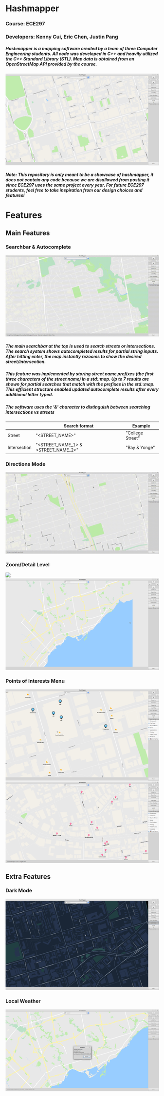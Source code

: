 # Hashmapper
### Course: ECE297
### Developers: Kenny Cui, Eric Chen, Justin Pang

##### Hashmapper is a mapping software created by a team of three Computer Engineering students. All code was developed in C++ and heavily utilized the C++ Standard Library (STL). Map data is obtained from an OpenStreetMap API provided by the course. 
![](general.png)
##### Note: This repository is only meant to be a showcase of hashmapper, it does not contain any code because we are disallowed from posting it since ECE297 uses the same project every year. For future ECE297 students, feel free to take inspiration from our design choices and features!

# Features

## Main Features

### Searchbar & Autocomplete

![](autocomplete.gif)

##### The main searchbar at the top is used to search streets or intersections. The search system shows autocompleted results for partial string inputs. After hitting enter, the map instantly rezooms to show the desired street/intersection.

##### This feature was implemented by storing street name prefixes (the first three characters of the street name) in a std::map. Up to 7 results are shown for partial searches that match with the prefixes in the std::map. This efficient structure enabled updated autocomplete results after every additional letter typed.

##### The software uses the '&' character to distinguish between searching intersections vs streets

|  | Search format | Example |
| -------- | -------- | -------- |
| Street | "<STREET_NAME\>" | "College Street" |
| Intersection | "<STREET_NAME_1> & <STREET_NAME_2>" | "Bay & Yonge" |

### Directions Mode

![](directions_path.gif)

### Zoom/Detail Level

![](zoom_levels.gif)
![](zoomed_out.png)

### Points of Interests Menu

![](points_of_interests_1.png)
![](points_of_interests_2.png)

## Extra Features
### Dark Mode

![](dark_mode.png)

### Local Weather

![](weather.png)
